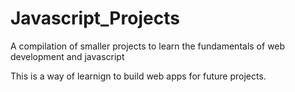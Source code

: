 # Javascript_Projects
A compilation of smaller projects to learn the fundamentals of web development and javascript

This is a way of learnign to build web apps for future projects. 